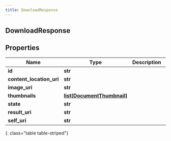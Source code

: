 ```yaml
---
title: DownloadResponse
---
```

## DownloadResponse

## Properties

|Name | Type | Description | Notes|
|------------ | ------------- | ------------- | -------------|
| **id** | **str** |  | [optional] |
| **content_location_uri** | **str** |  | [optional] |
| **image_uri** | **str** |  | [optional] |
| **thumbnails** | [**list[DocumentThumbnail]**](DocumentThumbnail.html) |  | [optional] |
| **state** | **str** |  | [optional] |
| **result_uri** | **str** |  | [optional] |
| **self_uri** | **str** |  | [optional] |
{: class="table table-striped"}


